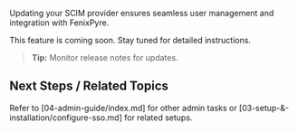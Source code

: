 
Updating your SCIM provider ensures seamless user management and integration with FenixPyre.

This feature is coming soon. Stay tuned for detailed instructions.

> **Tip:** Monitor release notes for updates.

## Next Steps / Related Topics
Refer to [04-admin-guide/index.md] for other admin tasks or [03-setup-&-installation/configure-sso.md] for related setups.